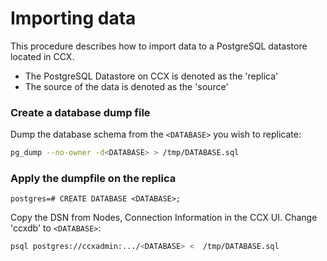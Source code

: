 # Importing data

This procedure describes how to import data to a PostgreSQL datastore located in CCX.

- The PostgreSQL Datastore on CCX is denoted as the 'replica'
- The source of the data is denoted as the 'source'

### Create a database dump file

Dump the database schema from the `<DATABASE>` you wish to replicate:

```bash
pg_dump --no-owner -d<DATABASE> > /tmp/DATABASE.sql
```

### Apply the dumpfile on the replica

```
postgres=# CREATE DATABASE <DATABASE>;
```

Copy the DSN from Nodes, Connection Information in the CCX UI.
Change 'ccxdb' to `<DATABASE>`:

```bash
psql postgres://ccxadmin:.../<DATABASE> <  /tmp/DATABASE.sql
```
